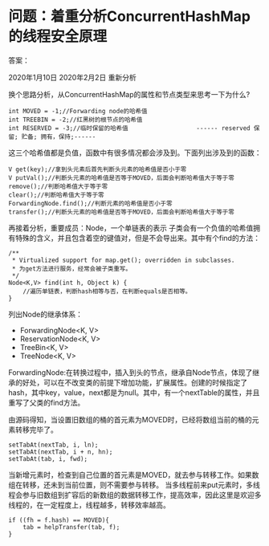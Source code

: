 # 问题：着重分析ConcurrentHashMap的线程安全原理
答案：

2020年1月10日
2020年2月2日 重新分析

换个思路分析，从ConcurrentHashMap的属性和节点类型来思考一下为什么?
	
	int MOVED = -1;//Forwarding node的哈希值
	int TREEBIN = -2;//红黑树的根节点的哈希值
	int RESERVED = -3;//临时保留的哈希值                   ------ reserved 保留; 贮备; 拥有，保持;------

这三个哈希值都是负值，函数中有很多情况都会涉及到。下面列出涉及到的函数：

	V get(key);//拿到头元素后首先判断头元素的哈希值是否小于零
	V putVal();//判断头元素的哈希值是否等于MOVED，后面会判断哈希值大于等于零
	remove();//判断哈希值大于等于零
	clear();//判断哈希值大于等于零
	ForwardingNode.find();//判断元素的哈希值是否小于零
	transfer();//判断头元素的哈希值是否等于MOVED，后面会判断哈希值大于等于零

再接着分析，重要成员：Node，一个单链表的表示
子类会有一个负值的哈希值拥有特殊的含义，并且包含着空的键值对，但是不会导出来。其中有个find的方法：
	
	/**
     * Virtualized support for map.get(); overridden in subclasses.
     * 为get方法进行服务，经常会被子类重写。
     */
    Node<K,V> find(int h, Object k) {
        //遍历单链表，判断hash相等与否，在判断equals是否相等。
    }

列出Node的继承体系：

* ForwardingNode<K, V>
* ReservationNode<K, V>
* TreeBin<K, V>
* TreeNode<K, V>

ForwardingNode:在转换过程中，插入到头的节点，继承自Node节点，体现了继承的好处，可以在不改变类的前提下增加功能，扩展属性。创建的时候指定了hash，其中key，value，next都是为null。其中，有一个nextTable的属性，并且重写了父类的find方法。

由源码得知，当设置旧数组的桶的首元素为MOVED时，已经将数组当前的桶的元素转移完毕了。
	
    setTabAt(nextTab, i, ln);
    setTabAt(nextTab, i + n, hn);
    setTabAt(tab, i, fwd);
	
当新增元素时，检查到自己位置的首元素是MOVED，就去参与转移工作。如果数组在转移，还未到当前位置，则不需要参与转移。
当多线程前来put元素时，多线程会参与旧数组到扩容后的新数组的数据转移工作，提高效率，因此这里是欢迎多线程的，在一定程度上，线程越多，转移效率越高。
	
	if ((fh = f.hash) == MOVED){
		tab = helpTransfer(tab, f);
	}
	







